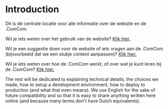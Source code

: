 # Introduction

Dit is de centrale locatie voor alle informatie over de website en de .ComCom.

Wil je iets weten over het gebruik van de website? [Klik hier.](./gids.md)

Wil je een suggestie doen voor de website of iets vragen aan de .ComCom (bijvoorbeeld dat we een stukje content aanpassen)? [Klik hier.](./vragen.md)

Wil je iets weten over hoe de .ComCom werkt, of over wat je kunt leren bij de .ComCom? [Klik hier.](./comcom.md)

The rest will be dedicated to explaining technical details, the choices we made, how to setup a development environment, how to deploy to production (and what that even means). We use English for the sake of future compatibility and so that it is easy to share anything written here online (and because many terms don't have Dutch equivalents).